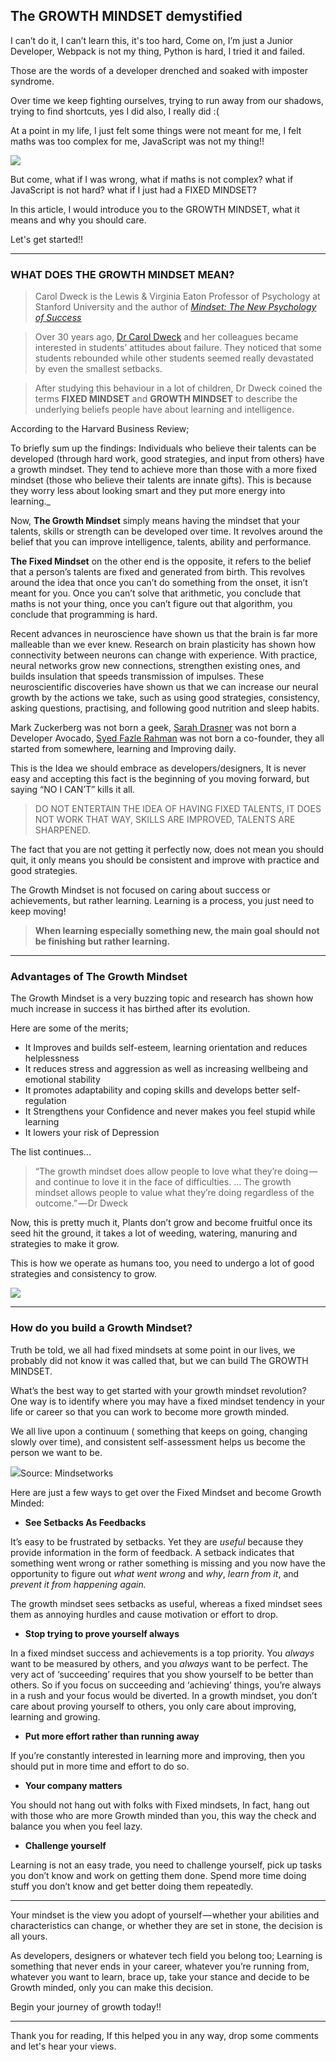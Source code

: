 ## The GROWTH MINDSET demystified

I can’t do it, I can’t learn this, it's too hard, Come on, I’m just a Junior Developer, Webpack is not my thing, Python is hard, I tried it and failed.

Those are the words of a developer drenched and soaked with imposter syndrome.

Over time we keep fighting ourselves, trying to run away from our shadows, trying to find shortcuts, yes I did also, I really did :(

At a point in my life, I just felt some things were not meant for me, I felt maths was too complex for me, JavaScript was not my thing!!

![](https://cdn-images-1.medium.com/max/1600/0*KoQZIx7HSdKi__9w)

But come, what if I was wrong, what if maths is not complex? what if JavaScript is not hard? what if I just had a FIXED MINDSET?

In this article, I would introduce you to the GROWTH MINDSET, what it means and why you should care.

Let's get started!!

* * *

### WHAT DOES THE GROWTH MINDSET MEAN?

> Carol Dweck is the Lewis & Virginia Eaton Professor of Psychology at Stanford University and the author of [_Mindset: The New Psychology of Success_](http://www.amazon.com/Mindset-The-New-Psychology-Success/dp/1400062756)

> Over 30 years ago, [Dr Carol Dweck](https://en.wikipedia.org/wiki/Carol_Dweck) and her colleagues became interested in students’ attitudes about failure. They noticed that some students rebounded while other students seemed really devastated by even the smallest setbacks.

> After studying this behaviour in a lot of children, Dr Dweck coined the terms **FIXED MINDSET** and **GROWTH MINDSET** to describe the underlying beliefs people have about learning and intelligence.

According to the Harvard Business Review;

To briefly sum up the findings: Individuals who believe their talents can be developed (through hard work, good strategies, and input from others) have a growth mindset. They tend to achieve more than those with a more fixed mindset (those who believe their talents are innate gifts). This is because they worry less about looking smart and they put more energy into learning._

Now, **The Growth Mindset** simply means having the mindset that your talents, skills or strength can be developed over time. It revolves around the belief that you can improve intelligence, talents, ability and performance.

**The Fixed Mindset** on the other end is the opposite, it refers to the belief that a person’s talents are fixed and generated from birth. This revolves around the idea that once you can’t do something from the onset, it isn’t meant for you. Once you can’t solve that arithmetic, you conclude that maths is not your thing, once you can’t figure out that algorithm, you conclude that programming is hard.

Recent advances in neuroscience have shown us that the brain is far more malleable than we ever knew. Research on brain plasticity has shown how connectivity between neurons can change with experience. With practice, neural networks grow new connections, strengthen existing ones, and builds insulation that speeds transmission of impulses. These neuroscientific discoveries have shown us that we can increase our neural growth by the actions we take, such as using good strategies, consistency, asking questions, practising, and following good nutrition and sleep habits.

Mark Zuckerberg was not born a geek, [Sarah Drasner](https://hashnode.com/@sarah_edo) was not born a Developer Avocado, [Syed Fazle Rahman](https://hashnode.com/@fazlerocks) was not born a co-founder, they all started from somewhere, learning and Improving daily.

This is the Idea we should embrace as developers/designers, It is never easy and accepting this fact is the beginning of you moving forward, but saying “NO I CAN’T” kills it all.

> DO NOT ENTERTAIN THE IDEA OF HAVING FIXED TALENTS, IT DOES NOT WORK THAT WAY, SKILLS ARE IMPROVED, TALENTS ARE SHARPENED.

The fact that you are not getting it perfectly now, does not mean you should quit, it only means you should be consistent and improve with practice and good strategies.

The Growth Mindset is not focused on caring about success or achievements, but rather learning. Learning is a process, you just need to keep moving!

> **When learning especially something new, the main goal should not be finishing but rather learning.**

* * *

### Advantages of The Growth Mindset

The Growth Mindset is a very buzzing topic and research has shown how much increase in success it has birthed after its evolution.

Here are some of the merits;

*   It Improves and builds self-esteem, learning orientation and reduces helplessness
*   It reduces stress and aggression as well as increasing wellbeing and emotional stability
*   It promotes adaptability and coping skills and develops better self-regulation
*   It Strengthens your Confidence and never makes you feel stupid while learning
*   It lowers your risk of Depression

The list continues...

> “The growth mindset does allow people to love what they’re doing — and continue to love it in the face of difficulties. … The growth mindset allows people to value what they’re doing regardless of the outcome.” — Dr Dweck

Now, this is pretty much it, Plants don’t grow and become fruitful once its seed hit the ground, it takes a lot of weeding, watering, manuring and strategies to make it grow.

This is how we operate as humans too, you need to undergo a lot of good strategies and consistency to grow.

![](https://cdn-images-1.medium.com/max/1600/0*N3dSDdWz0YVBKC4N.png)

* * *

### How do you build a Growth Mindset?

Truth be told, we all had fixed mindsets at some point in our lives, we probably did not know it was called that, but we can build The GROWTH MINDSET.

What’s the best way to get started with your growth mindset revolution? One way is to identify where you may have a fixed mindset tendency in your life or career so that you can work to become more growth minded.

We all live upon a continuum ( something that keeps on going, changing slowly over time), and consistent self-assessment helps us become the person we want to be.

![](https://cdn-images-1.medium.com/max/1600/0*rmNOONwdcK35Y3_O.png)Source: Mindsetworks

Here are just a few ways to get over the Fixed Mindset and become Growth Minded:

*   **See Setbacks As Feedbacks**

It’s easy to be frustrated by setbacks. Yet they are _useful_ because they provide information in the form of feedback. A setback indicates that something went wrong or rather something is missing and you now have the opportunity to figure out _what went wrong_ and _why_, _learn from it_, and _prevent it from happening again._

The growth mindset sees setbacks as useful, whereas a fixed mindset sees them as annoying hurdles and cause motivation or effort to drop.

*   **Stop trying to prove yourself always**

In a fixed mindset success and achievements is a top priority. You _always_ want to be measured by others, and you _always_ want to be perfect. The very act of ‘succeeding’ requires that you show yourself to be better than others. So if you focus on succeeding and ‘achieving’ things, you’re always in a rush and your focus would be diverted. In a growth mindset, you don’t care about proving yourself to others, you only care about improving, learning and growing.

*   **Put more effort rather than running away**

If you’re constantly interested in learning more and improving, then you should put in more time and effort to do so.

*   **Your company matters**

You should not hang out with folks with Fixed mindsets, In fact, hang out with those who are more Growth minded than you, this way the check and balance you when you feel lazy.

*   **Challenge yourself**

Learning is not an easy trade, you need to challenge yourself, pick up tasks you don’t know and work on getting them done. Spend more time doing stuff you don’t know and get better doing them repeatedly.

* * *

Your mindset is the view you adopt of yourself — whether your abilities and characteristics can change, or whether they are set in stone, the decision is all yours.

As developers, designers or whatever tech field you belong too; Learning is something that never ends in your career, whatever you’re running from, whatever you want to learn, brace up, take your stance and decide to be Growth minded, only you can make this decision.

Begin your journey of growth today!!

* * *

Thank you for reading, If this helped you in any way, drop some comments and let's hear your views.


